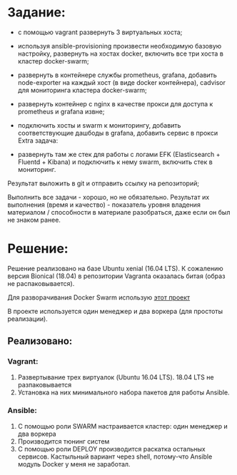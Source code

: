 # Задание:

- с помощью vagrant развернуть 3 виртуальных хоста;

- используя ansible-provisioning произвести необходимую базовую настройку, развернуть на хостах docker, включить все три хоста в кластер docker-swarm;

- развернуть в контейнере службы prometheus, grafana, добавить node-exporter на каждый хост (в виде docker контейнера), cadvisor для мониторинга кластера docker-swarm;

- развернуть контейнер с nginx в качестве прокси для доступа к prometheus и grafana извне;

-  подключить хосты и swarm к мониторингу, добавить соответствующие дашбоды в grafana, добавить сервис в прокси Extra задача:

-  развернуть там же стек для работы с логами EFK (Elasticsearch + Fluentd + Kibana) и подключить к нему swarm, включить стек в мониторинг.

Результат выложить в git и отправить ссылку на репозиторий;

Выполнить все задачи - хорошо, но не обязательно. Результат их выполнения (время и качество) - показатель уровня владения материалом / способности в материале разобраться, даже если он был не знаком ранее.


# Решение:
 
Решение реализовано на базе Ubuntu xenial (16.04 LTS). К сожалению версия Bionical (18.04) в репозитории Vagranta оказалась битая (образ не распаковывается).

Для разворачивания Docker Swarm использую [этот проект](https://github.com/wikitops/ansible_swarm.git)

В проекте используется один менеджер и два воркера (для простоты реализации).

## Реализовано:

### Vagrant:
1. Развертывание трех виртуалок (Ubuntu 16.04 LTS). 18.04 LTS не разпаковывается
2. Установка на них минимального набора пакетов для работы Ansible.

### Ansible:
1. С помощью роли SWARM настраивается кластер: один менеджер и два воркера
2. Производится тюнинг систем
3. С помощью роли DEPLOY производится раскатка остальных сервисов. Кастыльный вариант через shell, потому-что Ansible модуль Docker у меня не заработал.